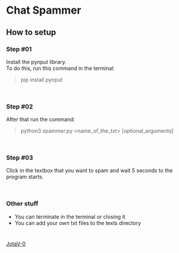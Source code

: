 # Chat Spammer

## How to setup

### Step #01
Install the pynput library.<br>
To do this, run this command in the terminal:
> pip install pynput

<br>

### Step #02
After that run the command:
> python3 spammer.py <name_of_the_txt> [optional_arguments]

<br>

### Step #03
Click in the textbox that you want to spam and wait 5 seconds to the program starts.

<br>

### Other stuff

* You can terminate in the terminal or closing it
* You can add your own txt files to the texts directory


#
[JotaV-0](https://github.com/JotaV-0)
